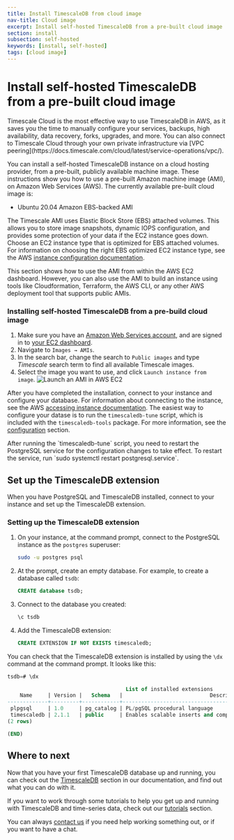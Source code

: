 ```yaml
---
title: Install TimescaleDB from cloud image
nav-title: Cloud image
excerpt: Install self-hosted TimescaleDB from a pre-built cloud image
section: install
subsection: self-hosted
keywords: [install, self-hosted]
tags: [cloud image]
---
```


# Install self-hosted TimescaleDB from a pre-built cloud image

<highlight type="cloud" header="Deploying TimescaleDB to AWS?" button="Try for free">
Timescale Cloud is the most effective way to use TimescaleDB in AWS, as it saves you the time to manually configure your services, backups, high availability, data recovery, forks, upgrades, and more. You can also connect to Timescale Cloud through your own private infrastructure via [VPC peering](https://docs.timescale.com/cloud/latest/service-operations/vpc/).
</highlight>

You can install a self-hosted TimescaleDB instance on a cloud hosting provider,
from a pre-built, publicly available machine image. These instructions show you
how to use a pre-built Amazon machine image (AMI), on Amazon Web Services (AWS).
The currently available pre-built cloud image is:

- Ubuntu 20.04 Amazon EBS-backed AMI

The Timescale AMI uses Elastic Block Store (EBS) attached volumes. This allows
you to store image snapshots, dynamic IOPS configuration, and provides some
protection of your data if the EC2 instance goes down. Choose an EC2 instance
type that is optimized for EBS attached volumes. For information on choosing the
right EBS optimized EC2 instance type, see the AWS
[instance configuration documentation][aws-instance-config].

<highlight type="note">
This section shows how to use the AMI from within the AWS EC2 dashboard.
However, you can also use the AMI to build an instance using tools like
Cloudformation, Terraform, the AWS CLI, or any other AWS deployment tool that
supports public AMIs.
</highlight>

<procedure>

### Installing self-hosted TimescaleDB from a pre-build cloud image

1.  Make sure you have an [Amazon Web Services account][aws-signup], and are
    signed in to [your EC2 dashboard][aws-dashboard].
1.  Navigate to `Images → AMIs`.
1.  In the search bar, change the search to `Public images` and type _Timescale_
    search term to find all available Timescale images.
1.  Select the image you want to use, and click `Launch instance from image`.
    <img class="main-content__illustration"
    src="https://s3.amazonaws.com/assets.timescale.com/docs/images/aws_launch_ami.png"
    alt="Launch an AMI in AWS EC2"/>

</procedure>

After you have completed the installation, connect to your instance and
configure your database. For information about connecting to the instance, see
the AWS [accessing instance documentation][aws-connect]. The easiest way to
configure your datase is to run the `timescaledb-tune` script, which is included
with the `timescaledb-tools` package. For more information, see the
[configuration][config] section.

<highlight type="note">
After running the `timescaledb-tune` script, you need to restart the PostgreSQL
service for the configuration changes to take effect. To restart the service,
run `sudo systemctl restart postgresql.service`.
</highlight>

## Set up the TimescaleDB extension

When you have PostgreSQL and TimescaleDB installed, connect to your instance and
set up the TimescaleDB extension.

<procedure>

### Setting up the TimescaleDB extension

1.  On your instance, at the command prompt, connect to the PostgreSQL
    instance as the `postgres` superuser:
    ```bash
    sudo -u postgres psql
    ```
1.  At the prompt, create an empty database. For example, to create a database
    called `tsdb`:
    ```sql
    CREATE database tsdb;
    ```
1.  Connect to the database you created:
    ```sql
    \c tsdb
    ```
1.  Add the TimescaleDB extension:
    ```sql
    CREATE EXTENSION IF NOT EXISTS timescaledb;
    ```

</procedure>

You can check that the TimescaleDB extension is installed by using the `\dx`
command at the command prompt. It looks like this:

```sql
tsdb=# \dx

                                      List of installed extensions
    Name     | Version |   Schema   |                            Description
-------------+---------+------------+-------------------------------------------------------------------
 plpgsql     | 1.0     | pg_catalog | PL/pgSQL procedural language
 timescaledb | 2.1.1   | public     | Enables scalable inserts and complex queries for time-series data
(2 rows)

(END)
```

## Where to next

Now that you have your first TimescaleDB database up and running, you can check
out the [TimescaleDB][tsdb-docs] section in our documentation, and find out what
you can do with it.

If you want to work through some tutorials to help you get up and running with
TimescaleDB and time-series data, check out our [tutorials][tutorials] section.

You can always [contact us][contact] if you need help working something out, or
if you want to have a chat.

[aws-signup]: https://portal.aws.amazon.com/billing/signup
[aws-dashboard]: https://console.aws.amazon.com/ec2/
[aws-instance-config]: https://docs.aws.amazon.com/AWSEC2/latest/UserGuide/ebs-optimized.html
[aws-connect]: https://docs.aws.amazon.com/AWSEC2/latest/UserGuide/AccessingInstances.html
[contact]: https://www.timescale.com/contact
[install-psql]: /timescaledb/:currentVersion:/how-to-guides/connecting/psql/
[tsdb-docs]: /timescaledb/:currentVersion:/
[tutorials]: /timescaledb/:currentVersion:/tutorials/
[config]: /timescaledb/:currentVersion:/how-to-guides/configuration/
